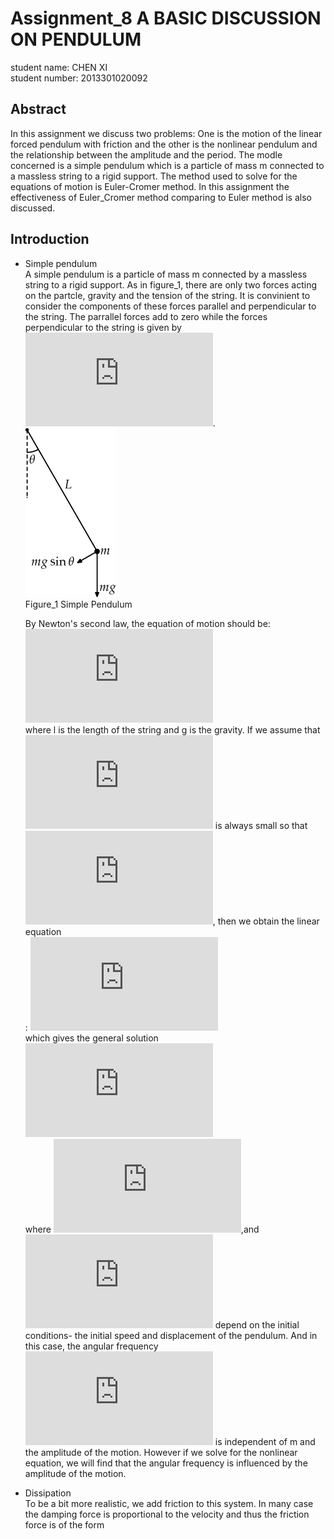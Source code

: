 # Assignment_8 A BASIC DISCUSSION ON PENDULUM
student name: CHEN XI<br>
student number: 2013301020092

## Abstract 
In this assignment we discuss two problems: One is the motion of the linear forced pendulum with friction and the other is the nonlinear pendulum and the relationship between the amplitude and the period. The modle concerned is a simple pendulum which is a particle of mass m connected to a massless string to a rigid support. The method used to solve for the equations of motion is Euler-Cromer method. In this assignment the effectiveness of Euler_Cromer method comparing to Euler method is also discussed.


## Introduction
* Simple pendulum<br>
  A simple pendulum is a particle of mass m connected by a massless string to a rigid support. As in figure_1, there are only two forces acting on the partcle, gravity and the tension of the string. It is convinient to consider the components of these forces parallel and perpendicular to the string. The parrallel forces add to zero while the forces perpendicular to the string is given by ![](http://latex.codecogs.com/gif.latex?F_%5Ctheta%20%3D-mgsin%5Ctheta). <br>
  ![](https://raw.githubusercontent.com/ChenXi19/computational_physics_assignments_2013301020092/master/Assignment_8/Simple-Pendulum-Labeled-Diagram.png)<br>
  Figure_1 Simple Pendulum<br>


  By Newton's second law, the equation of motion should be:<br>
  ![](http://latex.codecogs.com/gif.latex?%5Cfrac%7Bd%5E2%5Ctheta%7D%7Bdt%5E2%7D%20%3D-%5Cfrac%7Bg%7D%7Bl%7Dsin%5Ctheta)<br>
  where l is the length of the string and g is the gravity. If we assume that ![](http://latex.codecogs.com/gif.latex?%5Ctheta) is always small so that ![](http://latex.codecogs.com/gif.latex?sin%5Ctheta%5Capprox%20%5Ctheta), then we obtain the linear equation<br>: 
  ![](http://latex.codecogs.com/gif.latex?%5Cfrac%7Bd%5E2%5Ctheta%7D%7Bdt%5E2%7D%20%3D-%5Cfrac%7Bg%7D%7Bl%7D%5Ctheta)<br>
  which gives the general solution<br>
  ![](http://latex.codecogs.com/gif.latex?%5Ctheta%3D%5Ctheta_0sin%28%5COmega%20t&plus;%5Cvarphi%20%29)<br>
  where ![](http://latex.codecogs.com/gif.latex?%5COmega%3D%5Csqrt%7Bg/l%7D),and ![](http://latex.codecogs.com/gif.latex?%5Ctheta_0%2C%5Cvarphi) depend on the initial conditions- the initial speed and displacement of the pendulum. And in this case, the angular frequency ![](http://latex.codecogs.com/gif.latex?%5COmega%3D%5Csqrt%7Bg/l%7D) is independent of m and the amplitude of the motion. However if we solve for the nonlinear equation, we will find that the angular frequency is influenced by the amplitude of the motion. <br>

* Dissipation<br>
  To be a bit more realistic, we add friction to this system. In many case the damping force is proportional to the velocity and thus the friction force is of the form

